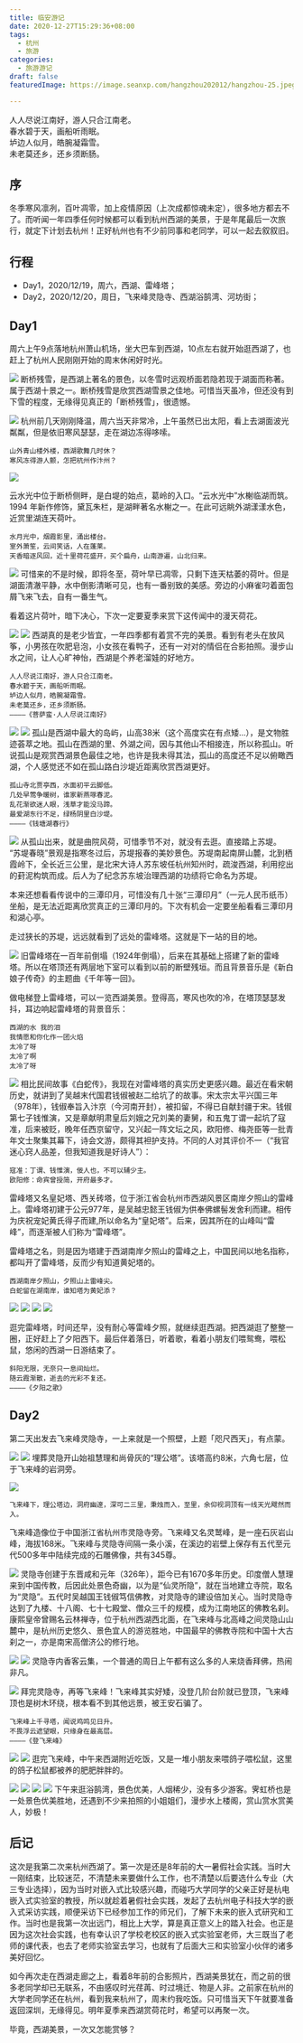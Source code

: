 ```yaml
---
title: 临安游记
date: 2020-12-27T15:29:36+08:00
tags:
  - 杭州
  - 旅游
categories:
  - 旅游游记
draft: false
featuredImage: https://image.seanxp.com/hangzhou202012/hangzhou-25.jpeg

---
```

人人尽说江南好，游人只合江南老。  
春水碧于天，画船听雨眠。  
垆边人似月，皓腕凝霜雪。  
未老莫还乡，还乡须断肠。  

<!--more-->

## 序

冬季寒风凛冽，百叶凋零，加上疫情原因（上次成都惊魂未定），很多地方都去不了。而听闻一年四季任何时候都可以看到杭州西湖的美景，于是年尾最后一次旅行，就定下计划去杭州！正好杭州也有不少前同事和老同学，可以一起去叙叙旧。

## 行程

* Day1，2020/12/19，周六，西湖、雷峰塔；
* Day2，2020/12/20，周日，飞来峰灵隐寺、西湖浴鹄湾、河坊街；

## Day1
周六上午9点落地杭州萧山机场，坐大巴车到西湖，10点左右就开始逛西湖了，也赶上了杭州人民刚刚开始的周末休闲好时光。

![](https://image.seanxp.com/hangzhou202012/hangzhou-01.jpeg)
断桥残雪，是西湖上著名的景色，以冬雪时远观桥面若隐若现于湖面而称著。属于西湖十景之一。断桥残雪是欣赏西湖雪景之佳地。可惜当天虽冷，但还没有到下雪的程度，无缘得见真正的「断桥残雪」，很遗憾。

![](https://image.seanxp.com/hangzhou202012/hangzhou-02.jpeg)
杭州前几天刚刚降温，周六当天非常冷，上午虽然已出太阳，看上去湖面波光粼粼，但是依旧寒风瑟瑟，走在湖边冻得哆嗦。

	山外青山楼外楼，西湖歌舞几时休？
	寒风冻得游人颤，怎把杭州作汴州？

![](https://image.seanxp.com/hangzhou202012/hangzhou-03.jpeg)

云水光中位于断桥侧畔，是白堤的始点，葛岭的入口。“云水光中”水榭临湖而筑。1994 年新作修饰，黛瓦朱栏，是湖畔著名水榭之一。在此可远眺外湖漾漾水色，近赏里湖连天荷叶。

	水月光中，烟霞影里，涌出楼台。
	室外萧笙，云间笑话，人在蓬莱。
	天香暗逐风回，近十里荷花盛开，买个扁舟，山南游遍，山北归来。

![](https://image.seanxp.com/hangzhou202012/hangzhou-04.jpeg)
可惜来的不是时候，即将冬至，荷叶早已凋零，只剩下连天枯萎的荷叶。但是湖面清澈平静，水中倒影清晰可见，也有一番别致的美感。旁边的小麻雀叼着面包屑飞来飞去，自有一番生气。

看着这片荷叶，暗下决心，下次一定要夏季来赏下这传闻中的漫天荷花。

![](https://image.seanxp.com/hangzhou202012/hangzhou-05.jpeg)
![](https://image.seanxp.com/hangzhou202012/hangzhou-06.jpeg)
西湖真的是老少皆宜，一年四季都有着赏不完的美景。看到有老头在放风筝，小男孩在吹肥皂泡，小女孩在看鸭子，还有一对对的情侣在合影拍照。漫步山水之间，让人心旷神怡，西湖是个养老溜娃的好地方。

	人人尽说江南好，游人只合江南老。
	春水碧于天，画船听雨眠。
	垆边人似月，皓腕凝霜雪。
	未老莫还乡，还乡须断肠。
	————《菩萨蛮·人人尽说江南好》

![](https://image.seanxp.com/hangzhou202012/hangzhou-07.jpg)
![](https://image.seanxp.com/hangzhou202012/hangzhou-08.jpg)
孤山是西湖中最大的岛屿，山高38米（这个高度实在有点矮...），是文物胜迹荟萃之地。孤山在西湖的里、外湖之间，因与其他山不相接连，所以称孤山。听说孤山是观赏西湖景色最佳之地，也许是我未得其法，孤山的高度还不足以俯瞰西湖，个人感觉还不如在孤山路白沙堤近距离欣赏西湖更好。

	孤山寺北贾亭西，水面初平云脚低。
	几处早莺争暖树，谁家新燕啄春泥。
	乱花渐欲迷人眼，浅草才能没马蹄。
	最爱湖东行不足，绿杨阴里白沙堤。
	————《钱塘湖春行》

![](https://image.seanxp.com/hangzhou202012/hangzhou-09.jpeg)
从孤山出来，就是曲院风荷，可惜季节不对，就没有去逛。直接踏上苏堤。
“苏堤春晓”景观是指寒冬过后，苏堤报春的美妙景色。苏堤南起南屏山麓，北到栖霞岭下，全长近三公里，是北宋大诗人苏东坡任杭州知州时，疏浚西湖，利用挖出的葑泥构筑而成。后人为了纪念苏东坡治理西湖的功绩将它命名为苏堤。

本来还想看看传说中的三潭印月，可惜没有几十张“三潭印月”（一元人民币纸币）坐船，是无法近距离欣赏真正的三潭印月的。下次有机会一定要坐船看看三潭印月和湖心亭。

走过狭长的苏堤，远远就看到了远处的雷峰塔。这就是下一站的目的地。

![](https://image.seanxp.com/hangzhou202012/hangzhou-10.jpeg)
旧雷峰塔在一百年前倒塌（1924年倒塌），后来在其基础上搭建了新的雷峰塔。所以在塔顶还有两层地下室可以看到以前的断壁残垣。而且背景音乐是《新白娘子传奇》的主题曲《千年等一回》。

做电梯登上雷峰塔，可以一览西湖美景。登得高，寒风也吹的冷，在塔顶瑟瑟发抖，耳边响起雷峰塔的背景音乐：

	西湖的水 我的泪
	我情愿和你化作一团火焰
	太冷了呀
	太冷了啊
	太冷了呀


![](https://image.seanxp.com/hangzhou202012/hangzhou-11.jpeg)
相比民间故事《白蛇传》，我现在对雷峰塔的真实历史更感兴趣。最近在看宋朝历史，就讲到了吴越末代国君钱俶被赵二给坑了的故事。宋太宗太平兴国三年（978年），钱俶奉旨入汴京（今河南开封），被扣留，不得已自献封疆于宋。钱俶第七子钱惟演，又是章献明肃皇后刘娥之兄刘美的妻舅，和五鬼丁谓一起坑了寇准，后来被贬，晚年任西京留守，又兴起一阵文坛之风，欧阳修、梅尧臣等一批青年文士聚集其幕下，诗会文游，颇得其袒护支持。不同的人对其评价不一（“我官迷心窍人品差，但我知道我是好诗人”）：

	寇准：丁谓、钱惟演，佞人也，不可以辅少主。
	欧阳修：命宾曾授简，开府最多才。

雷峰塔又名皇妃塔、西关砖塔，位于浙江省会杭州市西湖风景区南岸夕照山的雷峰上。雷峰塔初建于公元977年，是吴越忠懿王钱俶为供奉佛螺髻发舍利而建。相传为庆祝宠妃黄氏得子而建,所以命名为“皇妃塔”。后来，因其所在的山峰叫“雷峰”，而逐渐被人们称为“雷峰塔”。

雷峰塔之名，则是因为塔建于西湖南岸夕照山的雷峰之上，中国民间以地名指称，都叫开了雷峰塔，反而少有知道黄妃塔的。

	西湖南岸夕照山，夕照山上雷峰尖。
	白蛇留在湖南岸，谁知塔为黄妃添？

![](https://image.seanxp.com/hangzhou202012/hangzhou-12.jpeg)
![](https://image.seanxp.com/hangzhou202012/hangzhou-13.jpg)
![](https://image.seanxp.com/hangzhou202012/hangzhou-15.jpeg)
![](https://image.seanxp.com/hangzhou202012/hangzhou-14.jpeg)

逛完雷峰塔，时间还早，没有耐心等雷峰夕照，就继续逛西湖。把西湖逛了整整一圈，正好赶上了夕阳西下。最后伴着落日，听着歌，看着小朋友们喂鸳鸯，喂松鼠，悠闲的西湖一日游结束了。

	斜阳无限，无奈只一息间灿烂。
	随云霞渐散，逝去的光彩不复还。
	————《夕阳之歌》

## Day2
第二天出发去飞来峰灵隐寺，一上来就是一个照壁，上题「咫尺西天」，有点蒙。

![](https://image.seanxp.com/hangzhou202012/hangzhou-16.jpeg)
![](https://image.seanxp.com/hangzhou202012/hangzhou-17.jpeg)
埋葬灵隐开山始祖慧理和尚骨灰的“理公塔”。该塔高约8米，六角七层，位于飞来峰的岩洞旁。

![](https://image.seanxp.com/hangzhou202012/hangzhou-18.jpeg)

	飞来峰下，理公塔边，洞府幽邃，深可二三里，秉烛而入，至里，余仰视洞顶有一线天光飕然而入。

飞来峰造像位于中国浙江省杭州市灵隐寺旁。飞来峰又名灵鹫峰，是一座石灰岩山峰，海拔168米。飞来峰与灵隐寺间隔一条小溪，在溪边的岩壁上保存有五代至元代500多年中陆续完成的石雕佛像，共有345尊。

![](https://image.seanxp.com/hangzhou202012/hangzhou-21.jpeg)
灵隐寺创建于东晋咸和元年（326年），距今已有1670多年历史。印度僧人慧理来到中国传教，后因此处景色奇幽，以为是“仙灵所隐”，就在当地建立寺院，取名为“灵隐”。五代时吴越国王钱俶笃信佛教，对灵隐寺的建设倍加关心。当时灵隐寺达到了九楼、十八阁、七十七殿堂、僧众三千的规模，成为江南地区的佛教名刹。康熙皇帝曾赐名云林禅寺，位于杭州西湖西北面，在飞来峰与北高峰之间灵隐山山麓中，是杭州历史悠久、景色宜人的游览胜地，中国最早的佛教寺院和中国十大古刹之一，亦是南宋高僧济公的修行地。

![](https://image.seanxp.com/hangzhou202012/hangzhou-19.jpg)
![](https://image.seanxp.com/hangzhou202012/hangzhou-20.jpeg)
灵隐寺内香客云集，一个普通的周日上午都有这么多的人来烧香拜佛，热闹非凡。

![](https://image.seanxp.com/hangzhou202012/hangzhou-22.jpeg)
拜完灵隐寺，再等飞来峰！飞来峰其实好矮，没登几阶台阶就已登顶，飞来峰顶也是树木环绕，根本看不到其他远景，被王安石骗了。

	飞来峰上千寻塔，闻说鸡鸣见日升。
	不畏浮云遮望眼，只缘身在最高层。
	————《登飞来峰》

![](https://image.seanxp.com/hangzhou202012/hangzhou-23.jpeg)
![](https://image.seanxp.com/hangzhou202012/hangzhou-24.jpeg)
逛完飞来峰，中午来西湖附近吃饭，又是一堆小朋友来喂鸽子喂松鼠，这里的鸽子松鼠都被养的肥肥胖胖的。

![](https://image.seanxp.com/hangzhou202012/hangzhou-25.jpeg)
![](https://image.seanxp.com/hangzhou202012/hangzhou-27.jpeg)
![](https://image.seanxp.com/hangzhou202012/hangzhou-26.jpeg)
![](https://image.seanxp.com/hangzhou202012/hangzhou-28.jpeg)
下午来逛浴鹄湾，景色优美，人烟稀少，没有多少游客。霁虹桥也是一处景色优美胜地，还遇到不少来拍照的小姐姐们，漫步水上楼阁，赏山赏水赏美人，妙极！

## 后记

这次是我第二次来杭州西湖了。第一次是还是8年前的大一暑假社会实践。当时大一刚结束，比较迷茫，不清楚未来要做什么工作，也不清楚以后要选什么专业（大三专业选择），因为当时对嵌入式比较感兴趣，而碰巧大学同学的父亲正好是杭电嵌入式实验室的教授，所以就趁着暑假社会实践，发起了去杭州电子科技大学的嵌入式采访实践，顺便采访下已经参加工作的师兄们，了解下未来的嵌入式研究和工作。当时也是我第一次出远门，相比上大学，算是真正意义上的踏入社会。也正是因为这次社会实践，也有幸认识了学校老校区的嵌入式实验室老师，大三既当了老师的课代表，也去了老师实验室去学习，也就有了后面大三和实验室小伙伴的诸多美好回忆。

如今再次走在西湖走廊之上，看着8年前的合影照片，西湖美景犹在，而之前的很多老同学却已无联系，不由感叹时光荏苒、时过境迁、物是人非。之前家在杭州的大学老同学还在杭州，看到我来杭州了，周末约我吃饭。只可惜当天下午就要准备返回深圳，无缘得见。明年夏季来西湖赏荷花时，希望可以再聚一次。

毕竟，西湖美景，一次又怎能赏够？
